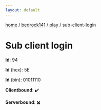 ```yaml
---
layout: default
---
```


[home](/)  /  [bedrock141](/protocol/bedrock141)  /  [play](/protocol/bedrock141/play)  /  sub-client-login

# Sub client login

**Id**: 94

**Id** (hex): 5E

**Id** (bin): 01011110

**Clientbound**: ✔️

**Serverbound**: ✖️

